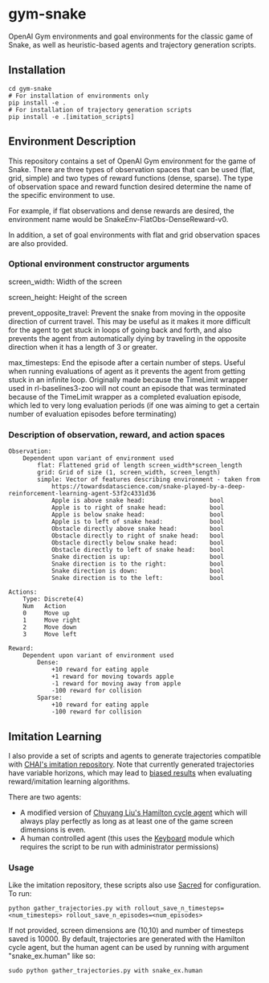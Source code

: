 # gym-snake
OpenAI Gym environments and goal environments for the classic game of Snake,
as well as heuristic-based agents and trajectory generation scripts.

## Installation
    cd gym-snake
    # For installation of environments only
    pip install -e .
    # For installation of trajectory generation scripts
    pip install -e .[imitation_scripts]
    
## Environment Description
This repository contains a set of OpenAI Gym environment for the game of Snake.
There are three types of observation spaces that can be used (flat, grid, simple) and 
two types of reward functions (dense, sparse). The type of observation space and 
reward function desired determine the name of the specific environment to use.

For example, if flat observations and dense rewards are desired, the environment name
would be SnakeEnv-FlatObs-DenseReward-v0.

In addition, a set of goal environments with flat and grid observation spaces are also provided.

### Optional environment constructor arguments
screen_width: Width of the screen

screen_height: Height of the screen

prevent_opposite_travel: Prevent the snake from moving in the opposite direction of current travel.
This may be useful as it makes it more difficult for the agent to get stuck in loops of going back and forth, and
also prevents the agent from automatically dying by traveling in the opposite direction when it has a length of 3 or
greater.

max_timesteps: End the episode after a certain number of steps. Useful when running evaluations of agent
as it prevents the agent from getting stuck in an infinite loop. Originally made because the TimeLimit wrapper used in
rl-baselines3-zoo will not count an episode that was terminated because of the TimeLimit wrapper as a completed 
evaluation episode, which led to very long evaluation periods (if one was aiming to get a certain number of evaluation
episodes before terminating)

### Description of observation, reward, and action spaces
    Observation:
        Dependent upon variant of environment used
            flat: Flattened grid of length screen_width*screen_length
            grid: Grid of size (1, screen_width, screen_length)
            simple: Vector of features describing environment - taken from
                https://towardsdatascience.com/snake-played-by-a-deep-reinforcement-learning-agent-53f2c4331d36
                Apple is above snake head:                  bool
                Apple is to right of snake head:            bool
                Apple is below snake head:                  bool
                Apple is to left of snake head:             bool
                Obstacle directly above snake head:         bool
                Obstacle directly to right of snake head:   bool
                Obstacle directly below snake head:         bool
                Obstacle directly to left of snake head:    bool
                Snake direction is up:                      bool
                Snake direction is to the right:            bool
                Snake direction is down:                    bool
                Snake direction is to the left:             bool
    
    Actions:
        Type: Discrete(4)
        Num   Action
        0     Move up
        1     Move right
        2     Move down
        3     Move left
    
    Reward:
        Dependent upon variant of environment used
            Dense:
                +10 reward for eating apple
                +1 reward for moving towards apple
                -1 reward for moving away from apple
                -100 reward for collision
            Sparse:
                +10 reward for eating apple
                -100 reward for collision

## Imitation Learning
I also provide a set of scripts and agents to generate trajectories compatible with [CHAI's imitation
repository](https://github.com/HumanCompatibleAI/imitation). Note that currently generated trajectories
have variable horizons, which may lead to [biased results](https://imitation.readthedocs.io/en/latest/guide/variable_horizon.html) 
when evaluating reward/imitation learning algorithms.

There are two agents: 
- A modified version of [Chuyang Liu's Hamilton cycle agent](https://github.com/chuyangliu/snake)
which will always play perfectly as long as at least one of the game screen dimensions is even.
- A human controlled agent (this uses the [Keyboard](https://pypi.org/project/keyboard/) module
  which requires the script to be run with administrator permissions)

### Usage
Like the imitation repository, these scripts also use [Sacred](https://github.com/idsia/sacred) 
for configuration. To run:

    python gather_trajectories.py with rollout_save_n_timesteps=<num_timesteps> rollout_save_n_episodes=<num_episodes>

If not provided, screen dimensions are (10,10) and number of timesteps saved is 10000. By default,
trajectories are generated with the Hamilton cycle agent, but the human agent can be used by running with
argument "snake_ex.human" like so:
    
    sudo python gather_trajectories.py with snake_ex.human
